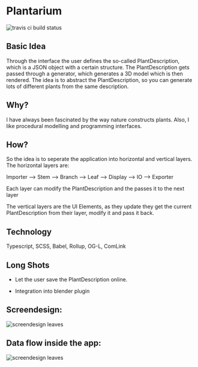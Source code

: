 # Plantarium

![travis ci build status](https://api.travis-ci.com/jim-fx/plantarium.svg?branch=master)

## Basic Idea

Through the interface the user defines the so-called PlantDescription, which is a JSON object with a certain structure. The PlantDescription gets passed through a generator, which generates a 3D model which is then rendered.
The idea is to abstract the PlantDescription, so you can generate lots of different plants from the same description.

## Why?

I have always been fascinated by the way nature constructs plants. Also, I like procedural modelling and programming interfaces.

## How?

So the idea is to seperate the application into horizontal and vertical layers. The horizontal layers are:

Importer --> Stem --> Branch --> Leaf --> Display --> IO --> Exporter

Each layer can modify the PlantDescription and the passes it to the next layer

The vertical layers are the UI Elements, as they update they get the current PlantDescription from their layer, modify it and pass it back.

## Technology

Typescript, SCSS, Babel, Rollup, OG-L, ComLink

## Long Shots

- Let the user save the PlantDescription online.

- Integration into blender plugin

## Screendesign:

![screendesign leaves](https://raw.githubusercontent.com/jim-fx/plantarium/master/design/screendesign/leaves.jpg)

## Data flow inside the app:

![screendesign leaves](https://raw.githubusercontent.com/jim-fx/plantarium/master/design/screendesign/data%20flow%20through%20stages.jpg)
